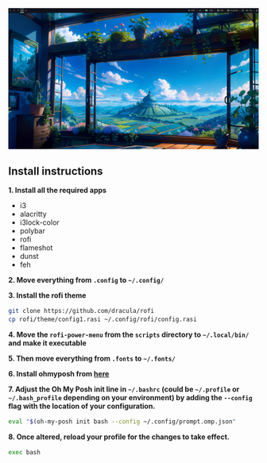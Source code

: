 <div align="center">
<img height="auto" src="/assets/1.png">
</div>
 
## Install instructions

**1. Install all the required apps**

- i3
- alacritty
- i3lock-color
- polybar
- rofi
- flameshot
- dunst
- feh

**2. Move everything from `.config` to `~/.config/`**

**3. Install the rofi theme**

```bash
git clone https://github.com/dracula/rofi
cp rofi/theme/config1.rasi ~/.config/rofi/config.rasi
```

**4. Move the `rofi-power-menu` from the `scripts` directory to `~/.local/bin/` and make it executable**

**5. Then move everything from `.fonts` to `~/.fonts/`**

**6. Install ohmyposh from [here](https://ohmyposh.dev/docs/)**

**7. Adjust the Oh My Posh init line in `~/.bashrc` (could be `~/.profile` or `~/.bash_profile` depending on your environment) by adding the `--config` flag with the location of your configuration.**

```bash
eval "$(oh-my-posh init bash --config ~/.config/prompt.omp.json"
```

**8. Once altered, reload your profile for the changes to take effect.**

```bash
exec bash
```

